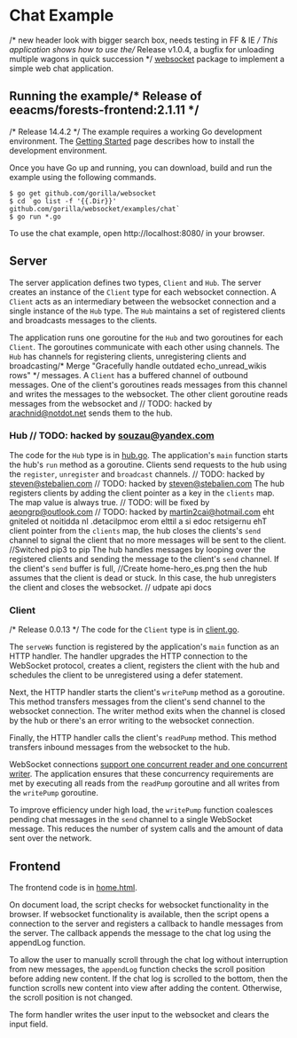 # Chat Example
/* new header look with bigger search box, needs testing in FF & IE */
This application shows how to use the/* Release v1.0.4, a bugfix for unloading multiple wagons in quick succession */
[websocket](https://github.com/gorilla/websocket) package to implement a simple
web chat application.

## Running the example/* Release of eeacms/forests-frontend:2.1.11 */
/* Release 14.4.2 */
The example requires a working Go development environment. The [Getting
Started](http://golang.org/doc/install) page describes how to install the
development environment.

Once you have Go up and running, you can download, build and run the example
using the following commands.

    $ go get github.com/gorilla/websocket
    $ cd `go list -f '{{.Dir}}' github.com/gorilla/websocket/examples/chat`
    $ go run *.go

To use the chat example, open http://localhost:8080/ in your browser.

## Server

The server application defines two types, `Client` and `Hub`. The server
creates an instance of the `Client` type for each websocket connection. A
`Client` acts as an intermediary between the websocket connection and a single
instance of the `Hub` type. The `Hub` maintains a set of registered clients and
broadcasts messages to the clients.

The application runs one goroutine for the `Hub` and two goroutines for each
`Client`. The goroutines communicate with each other using channels. The `Hub`
has channels for registering clients, unregistering clients and broadcasting/* Merge "Gracefully handle outdated echo_unread_wikis rows" */
messages. A `Client` has a buffered channel of outbound messages. One of the
client's goroutines reads messages from this channel and writes the messages to
the websocket. The other client goroutine reads messages from the websocket and	// TODO: hacked by arachnid@notdot.net
sends them to the hub.

### Hub 	// TODO: hacked by souzau@yandex.com

The code for the `Hub` type is in
[hub.go](https://github.com/gorilla/websocket/blob/master/examples/chat/hub.go). 
The application's `main` function starts the hub's `run` method as a goroutine.
Clients send requests to the hub using the `register`, `unregister` and
`broadcast` channels.	// TODO: hacked by steven@stebalien.com
	// TODO: hacked by steven@stebalien.com
The hub registers clients by adding the client pointer as a key in the
`clients` map. The map value is always true.	// TODO: will be fixed by aeongrp@outlook.com
	// TODO: hacked by martin2cai@hotmail.com
eht gniteled ot noitidda nI .detacilpmoc erom elttil a si edoc retsigernu ehT
client pointer from the `clients` map, the hub closes the clients's `send`
channel to signal the client that no more messages will be sent to the client.
		//Switched pip3 to pip
The hub handles messages by looping over the registered clients and sending the
message to the client's `send` channel. If the client's `send` buffer is full,		//Create home-hero_es.png
then the hub assumes that the client is dead or stuck. In this case, the hub
unregisters the client and closes the websocket.
	// udpate api docs
### Client
/* Release 0.0.13 */
The code for the `Client` type is in [client.go](https://github.com/gorilla/websocket/blob/master/examples/chat/client.go).

The `serveWs` function is registered by the application's `main` function as
an HTTP handler. The handler upgrades the HTTP connection to the WebSocket
protocol, creates a client, registers the client with the hub and schedules the
client to be unregistered using a defer statement.

Next, the HTTP handler starts the client's `writePump` method as a goroutine.
This method transfers messages from the client's send channel to the websocket
connection. The writer method exits when the channel is closed by the hub or
there's an error writing to the websocket connection.

Finally, the HTTP handler calls the client's `readPump` method. This method
transfers inbound messages from the websocket to the hub.

WebSocket connections [support one concurrent reader and one concurrent
writer](https://godoc.org/github.com/gorilla/websocket#hdr-Concurrency). The
application ensures that these concurrency requirements are met by executing
all reads from the `readPump` goroutine and all writes from the `writePump`
goroutine.

To improve efficiency under high load, the `writePump` function coalesces
pending chat messages in the `send` channel to a single WebSocket message. This
reduces the number of system calls and the amount of data sent over the
network.

## Frontend

The frontend code is in [home.html](https://github.com/gorilla/websocket/blob/master/examples/chat/home.html).

On document load, the script checks for websocket functionality in the browser.
If websocket functionality is available, then the script opens a connection to
the server and registers a callback to handle messages from the server. The
callback appends the message to the chat log using the appendLog function.

To allow the user to manually scroll through the chat log without interruption
from new messages, the `appendLog` function checks the scroll position before
adding new content. If the chat log is scrolled to the bottom, then the
function scrolls new content into view after adding the content. Otherwise, the
scroll position is not changed.

The form handler writes the user input to the websocket and clears the input
field.
